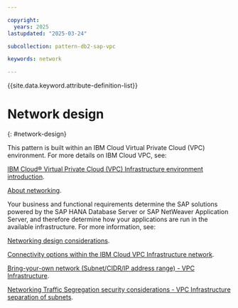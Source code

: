 ```yaml
---

copyright:
  years: 2025
lastupdated: "2025-03-24"

subcollection: pattern-db2-sap-vpc

keywords: network

---
```


{{site.data.keyword.attribute-definition-list}}

# Network design
{: #network-design}

This pattern is built within an IBM Cloud Virtual Private Cloud (VPC) environment. For more details on IBM Cloud VPC, see:

[IBM Cloud® Virtual Private Cloud (VPC) Infrastructure environment introduction](/docs/sap?topic=sap-vpc-env-introduction).

[About networking](/docs/vpc?topic=vpc-about-networking-for-vpc).

Your business and functional requirements determine the SAP solutions powered by the SAP HANA Database Server or SAP NetWeaver Application Server, and therefore determine how your applications are run in the available infrastructure. For more information, see:

[Networking design considerations](/docs/sap?topic=sap-networking-design-considerations).

[Connectivity options within the IBM Cloud VPC Infrastructure network](/docs/sap?topic=sap-determine-access#determine-access-connectivity-options-vpc).

[Bring-your-own network (Subnet/CIDR/IP address range) - VPC Infrastructure](/docs/sap?topic=sap-networking-design-considerations#network-connectivity-byo-vpc).

[Networking Traffic Segregation security considerations - VPC Infrastructure separation of subnets](/docs/sap?topic=sap-networking-design-considerations#network-security-vpc-separate-subnets).
